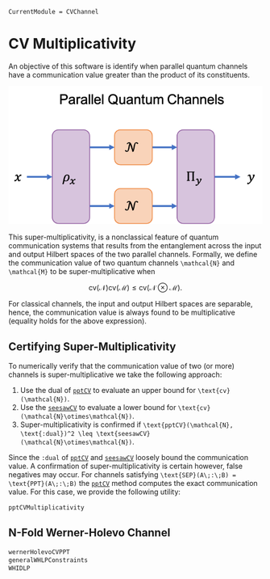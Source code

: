 ```@meta
CurrentModule = CVChannel
```
# CV Multiplicativity

An objective of this software is identify when parallel quantum channels have a
communication value greater than the product of its constituents.

![Parallel Quantum Channels](./assets/images/parallel_quantum_channels.png)

This super-multiplicativity, is a nonclassical feature of quantum communication
systems that results from the entanglement across the input and output Hilbert
spaces of the two parallel channels.
Formally, we define the communication value of two quantum channels ``\mathcal{N}``
and ``\mathcal{M}`` to be super-multiplicative when

```math
\text{cv}(\mathcal{N})\text{cv}(\mathcal{M}) \leq \text{cv}(\mathcal{N}\otimes\mathcal{M}).
```

For classical channels, the input and output Hilbert spaces are separable, hence,
the communication value is always found to be multiplicative (equality holds for
the above expression).

## Certifying Super-Multiplicativity

To numerically verify that the communication value of two (or more) channels is
super-multiplicative we take the following approach:

1. Use the dual of [`pptCV`](@ref) to evaluate an upper bound for ``\text{cv}(\mathcal{N})``.
2. Use the [`seesawCV`](@ref) to evaluate a lower bound for ``\text{cv}(\mathcal{N}\otimes\mathcal{N})``.
3. Super-multiplicativity is confirmed if ``\text{pptCV}(\mathcal{N}, \text{:dual})^2 \leq \text{seesawCV}(\mathcal{N}\otimes\mathcal{N})``.

Since the `:dual` of [`pptCV`](@ref) and [`seesawCV`](@ref) loosely bound the
communication value.
A confirmation of super-multiplicativity is certain however, false negatives may
occur.
For channels satisfying ``\text{SEP}(A\;:\;B) = \text{PPT}(A\;:\;B)``
the [`pptCV`](@ref) method computes the exact communication value.
For this case, we provide the following utility:

```@docs
pptCVMultiplicativity
```

## N-Fold Werner-Holevo Channel

```@docs
wernerHolevoCVPPT
generalWHLPConstraints
WHIDLP
```
